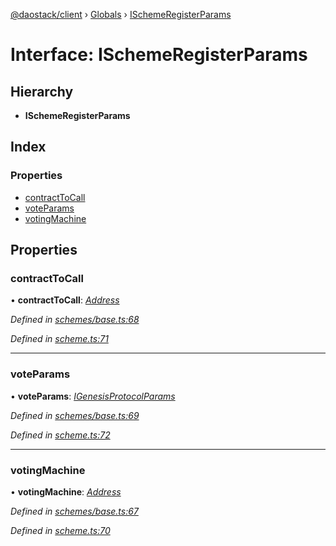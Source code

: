 [@daostack/client](../README.md) › [Globals](../globals.md) › [ISchemeRegisterParams](ischemeregisterparams.md)

# Interface: ISchemeRegisterParams

## Hierarchy

* **ISchemeRegisterParams**

## Index

### Properties

* [contractToCall](ischemeregisterparams.md#contracttocall)
* [voteParams](ischemeregisterparams.md#voteparams)
* [votingMachine](ischemeregisterparams.md#votingmachine)

## Properties

###  contractToCall

• **contractToCall**: *[Address](../globals.md#address)*

*Defined in [schemes/base.ts:68](https://github.com/daostack/client/blob/84a7af3/src/schemes/base.ts#L68)*

*Defined in [scheme.ts:71](https://github.com/daostack/client/blob/84a7af3/src/scheme.ts#L71)*

___

###  voteParams

• **voteParams**: *[IGenesisProtocolParams](igenesisprotocolparams.md)*

*Defined in [schemes/base.ts:69](https://github.com/daostack/client/blob/84a7af3/src/schemes/base.ts#L69)*

*Defined in [scheme.ts:72](https://github.com/daostack/client/blob/84a7af3/src/scheme.ts#L72)*

___

###  votingMachine

• **votingMachine**: *[Address](../globals.md#address)*

*Defined in [schemes/base.ts:67](https://github.com/daostack/client/blob/84a7af3/src/schemes/base.ts#L67)*

*Defined in [scheme.ts:70](https://github.com/daostack/client/blob/84a7af3/src/scheme.ts#L70)*
